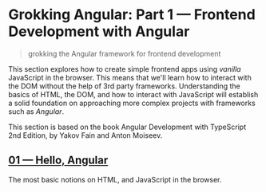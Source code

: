# Grokking Angular: Part 1 &mdash; Frontend Development with Angular   
> grokking the Angular framework for frontend development

This section explores how to create simple frontend apps using *vanilla* JavaScript in the browser. This means that we'll learn how to interact with the DOM without the help of 3rd party frameworks.
Understanding the basics of HTML, the DOM, and how to interact with JavaScript will establish a solid foundation on approaching more complex projects with frameworks such as *Angular*.

This section is based on the book Angular Development with TypeScript 2nd Edition, by Yakov Fain and Anton Moiseev.

## [01 &mdash; Hello, Angular](./01-hello-angular)
The most basic notions on HTML, and JavaScript in the browser.


